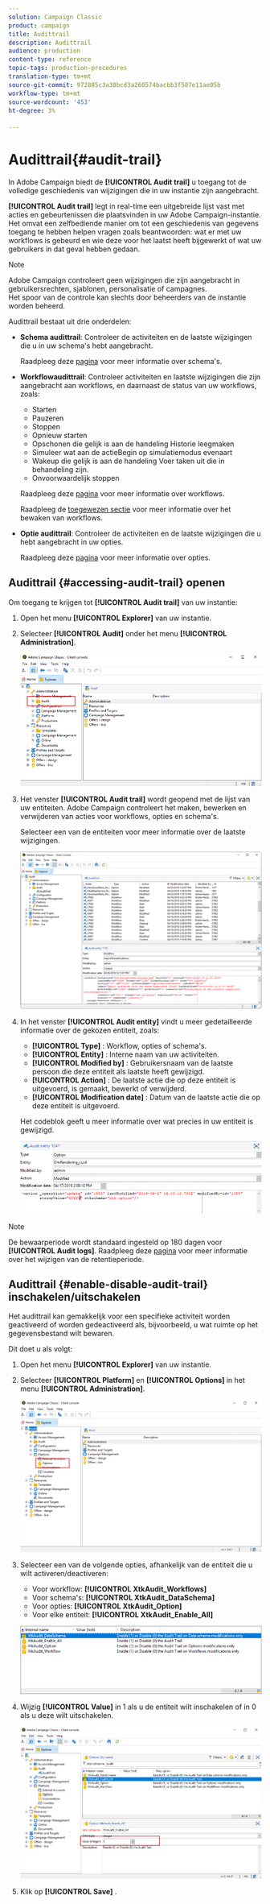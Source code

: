 ```yaml
---
solution: Campaign Classic
product: campaign
title: Audittrail
description: Audittrail
audience: production
content-type: reference
topic-tags: production-procedures
translation-type: tm+mt
source-git-commit: 972885c3a38bcd3a260574bacbb3f507e11ae05b
workflow-type: tm+mt
source-wordcount: '453'
ht-degree: 3%

---
```



# Audittrail{#audit-trail}

In Adobe Campaign biedt de **[!UICONTROL Audit trail]** u toegang tot de volledige geschiedenis van wijzigingen die in uw instantie zijn aangebracht.

**[!UICONTROL Audit trail]** legt in real-time een uitgebreide lijst vast met acties en gebeurtenissen die plaatsvinden in uw Adobe Campaign-instantie. Het omvat een zelfbediende manier om tot een geschiedenis van gegevens toegang te hebben helpen vragen zoals beantwoorden: wat er met uw workflows is gebeurd en wie deze voor het laatst heeft bijgewerkt of wat uw gebruikers in dat geval hebben gedaan.

>[!NOTE]
>
>Adobe Campaign controleert geen wijzigingen die zijn aangebracht in gebruikersrechten, sjablonen, personalisatie of campagnes.\
>Het spoor van de controle kan slechts door beheerders van de instantie worden beheerd.

Audittrail bestaat uit drie onderdelen:

* **Schema audittrail**: Controleer de activiteiten en de laatste wijzigingen die u in uw schema&#39;s hebt aangebracht.

   Raadpleeg deze [pagina](../../configuration/using/data-schemas.md) voor meer informatie over schema&#39;s.

* **Workflowaudittrail**: Controleer activiteiten en laatste wijzigingen die zijn aangebracht aan workflows, en daarnaast de status van uw workflows, zoals:

   * Starten
   * Pauzeren
   * Stoppen
   * Opnieuw starten
   * Opschonen die gelijk is aan de handeling Historie leegmaken
   * Simuleer wat aan de actieBegin op simulatiemodus evenaart
   * Wakeup die gelijk is aan de handeling Voer taken uit die in behandeling zijn.
   * Onvoorwaardelijk stoppen

   Raadpleeg deze [pagina](../../workflow/using/about-workflows.md) voor meer informatie over workflows.

   Raadpleeg de [toegewezen sectie](../../workflow/using/monitoring-workflow-execution.md) voor meer informatie over het bewaken van workflows.

* **Optie audittrail**: Controleer de activiteiten en de laatste wijzigingen die u hebt aangebracht in uw opties.

   Raadpleeg deze [pagina](../../installation/using/configuring-campaign-options.md) voor meer informatie over opties.

## Audittrail {#accessing-audit-trail} openen

Om toegang te krijgen tot **[!UICONTROL Audit trail]** van uw instantie:

1. Open het menu **[!UICONTROL Explorer]** van uw instantie.
1. Selecteer **[!UICONTROL Audit]** onder het menu **[!UICONTROL Administration]**.

   ![](assets/audit_trail_1.png)

1. Het venster **[!UICONTROL Audit trail]** wordt geopend met de lijst van uw entiteiten. Adobe Campaign controleert het maken, bewerken en verwijderen van acties voor workflows, opties en schema&#39;s.

   Selecteer een van de entiteiten voor meer informatie over de laatste wijzigingen.

   ![](assets/audit_trail_2.png)

1. In het venster **[!UICONTROL Audit entity]** vindt u meer gedetailleerde informatie over de gekozen entiteit, zoals:

   * **[!UICONTROL Type]** : Workflow, opties of schema&#39;s.
   * **[!UICONTROL Entity]** : Interne naam van uw activiteiten.
   * **[!UICONTROL Modified by]** : Gebruikersnaam van de laatste persoon die deze entiteit als laatste heeft gewijzigd.
   * **[!UICONTROL Action]** : De laatste actie die op deze entiteit is uitgevoerd, is gemaakt, bewerkt of verwijderd.
   * **[!UICONTROL Modification date]** : Datum van de laatste actie die op deze entiteit is uitgevoerd.

   Het codeblok geeft u meer informatie over wat precies in uw entiteit is gewijzigd.

   ![](assets/audit_trail_3.png)

>[!NOTE]
>
>De bewaarperiode wordt standaard ingesteld op 180 dagen voor **[!UICONTROL Audit logs]**. Raadpleeg deze [pagina](../../production/using/database-cleanup-workflow.md#deployment-wizard) voor meer informatie over het wijzigen van de retentieperiode.

## Audittrail {#enable-disable-audit-trail} inschakelen/uitschakelen

Het audittrail kan gemakkelijk voor een specifieke activiteit worden geactiveerd of worden gedeactiveerd als, bijvoorbeeld, u wat ruimte op het gegevensbestand wilt bewaren.

Dit doet u als volgt:

1. Open het menu **[!UICONTROL Explorer]** van uw instantie.
1. Selecteer **[!UICONTROL Platform]** en **[!UICONTROL Options]** in het menu **[!UICONTROL Administration]**.

   ![](assets/audit_trail_4.png)

1. Selecteer een van de volgende opties, afhankelijk van de entiteit die u wilt activeren/deactiveren:

   * Voor workflow: **[!UICONTROL XtkAudit_Workflows]**
   * Voor schema&#39;s: **[!UICONTROL XtkAudit_DataSchema]**
   * Voor opties: **[!UICONTROL XtkAudit_Option]**
   * Voor elke entiteit: **[!UICONTROL XtkAudit_Enable_All]**

   ![](assets/audit_trail_5.png)

1. Wijzig **[!UICONTROL Value]** in 1 als u de entiteit wilt inschakelen of in 0 als u deze wilt uitschakelen.

   ![](assets/audit_trail_6.png)

1. Klik op **[!UICONTROL Save]** .

